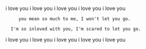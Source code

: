    i love you i love you i love you i love you i love you


         you mean so much to me, I won't let you go.

      I'm so inloved with you, I'm scared to let you go.
   

   i love you i love you i love you i love you i love you
